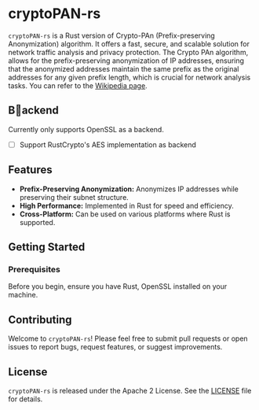 # cryptoPAN-rs

`cryptoPAN-rs` is a Rust version of Crypto-PAn (Prefix-preserving Anonymization) algorithm. It offers a fast, secure, and scalable solution for network traffic analysis and privacy protection. The Crypto PAn algorithm, allows for the prefix-preserving anonymization of IP addresses, ensuring that the anonymized addresses maintain the same prefix as the original addresses for any given prefix length, which is crucial for network analysis tasks.
You can refer to the [Wikipedia page](https://en.wikipedia.org/wiki/Crypto-PAn).

## Backend

Currently only supports OpenSSL as a backend.

- [ ] Support RustCrypto's AES implementation as backend 

## Features

- **Prefix-Preserving Anonymization:** Anonymizes IP addresses while preserving their subnet structure.
- **High Performance:** Implemented in Rust for speed and efficiency.
- **Cross-Platform:** Can be used on various platforms where Rust is supported.

## Getting Started

### Prerequisites

Before you begin, ensure you have Rust, OpenSSL installed on your machine. 


<!-- ### Installation -->

<!-- To use `cryptoPAN-rs` in your project, add the following to your `Cargo.toml` file: -->

<!-- ```toml -->
<!-- [dependencies] -->
<!-- cryptoPAN-rs = { git = "https://github.com/SkuldNorniern/cryptoPAN-rs" } -->
<!-- ``` -->

## Contributing

Welcome to `cryptoPAN-rs`! Please feel free to submit pull requests or open issues to report bugs, request features, or suggest improvements.

## License

`cryptoPAN-rs` is released under the Apache 2 License. See the [LICENSE](LICENSE) file for details.
